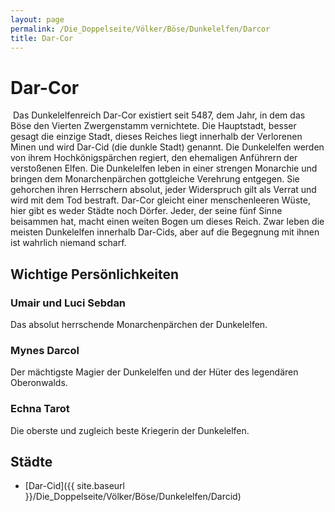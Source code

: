 ```yaml
---
layout: page
permalink: /Die_Doppelseite/Völker/Böse/Dunkelelfen/Darcor
title: Dar-Cor
---
```


# Dar-Cor

<img alt="" src="{{ site.baseurl }}/assets/pics/weltenbuch/gallery/wappen/nrm/darcor.jpg" />
Das Dunkelelfenreich Dar-Cor existiert seit 5487, dem Jahr, in dem das Böse den Vierten Zwergenstamm vernichtete. Die Hauptstadt, besser gesagt die einzige Stadt, dieses Reiches liegt innerhalb der Verlorenen Minen und wird Dar-Cid (die dunkle Stadt) genannt. Die Dunkelelfen werden von ihrem Hochkönigspärchen regiert, den ehemaligen Anführern der verstoßenen Elfen. Die Dunkelelfen leben in einer strengen Monarchie und bringen dem Monarchenpärchen gottgleiche Verehrung entgegen. Sie gehorchen ihren Herrschern absolut, jeder Widerspruch gilt als Verrat und wird mit dem Tod bestraft. Dar-Cor gleicht einer menschenleeren Wüste, hier gibt es weder Städte noch Dörfer. Jeder, der seine fünf Sinne beisammen hat, macht einen weiten Bogen um dieses Reich. Zwar leben die meisten Dunkelelfen innerhalb Dar-Cids, aber auf die Begegnung mit ihnen ist wahrlich niemand scharf.

## Wichtige Persönlichkeiten

### Umair und Luci Sebdan

Das absolut herrschende Monarchenpärchen der Dunkelelfen.

### Mynes Darcol

Der mächtigste Magier der Dunkelelfen und der Hüter des legendären Oberonwalds.

### Echna Tarot

Die oberste und zugleich beste Kriegerin der Dunkelelfen.

## Städte

- [Dar-Cid]({{ site.baseurl }}/Die_Doppelseite/Völker/Böse/Dunkelelfen/Darcid)

